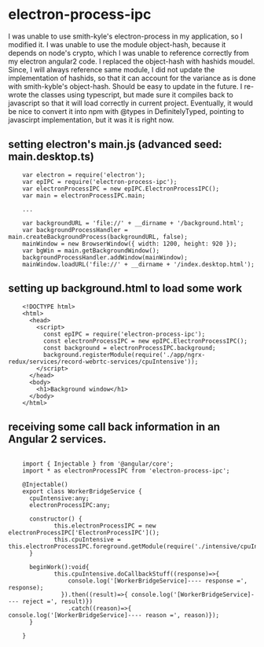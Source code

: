 

# electron-process-ipc
I was unable to use smith-kyle's electron-process in my application, so I modified it.  I was unable to use the module object-hash, because it depends
on node's crypto, which I was unable to reference correctly from my electron angular2 code. I replaced the object-hash with hashids moudel. Since, I will always reference same module,
I did not update the implementation of hashids, so that it can account for the variance as is done with smith-kyble's object-hash. Should be easy to update in the future. I re-wrote the classes using typescript,
but made sure it compiles back to javascript so that it will load correctly in current project.  Eventually, it would be nice to convert it into
npm with @types in DefinitelyTyped, pointing to javascirpt implementation, but it was it is right now.



## setting electron's main.js  (advanced seed: main.desktop.ts)


```
    var electron = require('electron');
    var epIPC = require('electron-process-ipc');
    var electronProcessIPC = new epIPC.ElectronProcessIPC();
    var main = electronProcessIPC.main;

    ...

    var backgroundURL = 'file://' + __dirname + '/background.html';
    var backgroundProcessHandler = main.createBackgroundProcess(backgroundURL, false);
    mainWindow = new BrowserWindow({ width: 1200, height: 920 });
    var bgWin = main.getBackgroundWindow();
    backgroundProcessHandler.addWindow(mainWindow);
    mainWindow.loadURL('file://' + __dirname + '/index.desktop.html');

```

## setting up background.html to load  some work


```
    <!DOCTYPE html>
    <html>
      <head>
        <script>
          const epIPC = require('electron-process-ipc');
          const electronProcessIPC = new epIPC.ElectronProcessIPC();
          const background = electronProcessIPC.background;
          background.registerModule(require('./app/ngrx-redux/services/record-webrtc-services/cpuIntensive'));
        </script>
      </head>
      <body>
        <h1>Background window</h1>
      </body>
    </html>

```


## receiving some call back information in an Angular 2 services.

```

    import { Injectable } from '@angular/core';
    import * as electronProcessIPC from 'electron-process-ipc';

    @Injectable()
    export class WorkerBridgeService {
      cpuIntensive:any;
      electronProcessIPC:any;

      constructor() {
             this.electronProcessIPC = new electronProcessIPC['ElectronProcessIPC']();
             this.cpuIntensive = this.electronProcessIPC.foreground.getModule(require('./intensive/cpuIntensive'));
      }

      beginWork():void{
             this.cpuIntensive.doCallbackStuff((response)=>{
                 console.log('[WorkerBridgeService]---- response =', response);
               }).then((result)=>{ console.log('[WorkerBridgeService]---- reject =', result)})
                 .catch((reason)=>{ console.log('[WorkerBridgeService]---- reason =', reason)});
      }

    }
```